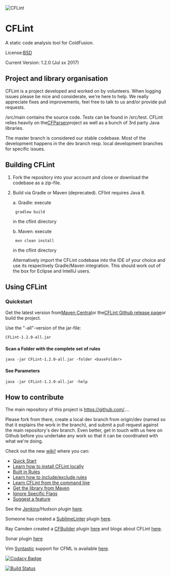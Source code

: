 ![CFLint](/src/main/resources/CFLint-logo.jpg)

CFLint
======

A static code analysis tool for ColdFusion.

License:[BSD](http://www.opensource.org/licenses/bsd-license.html)

Current Version: 1.2.0 (Jul xx 2017)

## Project and library organisation

CFLint is a project developed and worked on by volunteers. When logging issues please be nice and considerate, we're here to help. We really appreciate fixes and improvements, feel free to talk to us and/or provide pull requests.

/src/main contains the source code. Tests can be found in /src/test. CFLint relies heavily on the[CFParser](https://github.com/cfparser/cfparser)project as well as a bunch of 3rd party Java libraries.

The master branch is considered our stable codebase. Most of the development happens in the dev branch resp. local development branches for specific issues.
 
## Building CFLint

1. Fork the repository into your account and clone or download the codebase as a zip-file.
2. Build via Gradle or Maven (deprecated). CFlint requires Java 8.

    a. Gradle: execute
        
        gradlew build
        
    in the cflint directory

    b. Maven: execute
    
        mvn clean install
        
    in the cflint directory
    
    Alternatively import the CFLint codebase into the IDE of your choice and use its respectively Gradle/Maven integration. This should work out of the box for Eclipse and IntelliJ users.
    
## Using CFLint
 
### Quickstart

Get the latest version from[Maven Central](http://search.maven.org/#search%7Cga%7C1%7Ccflint)or the[CFLint Github release page](https://github.com/cflint/CFLint/releases)or build the project.

Use the "-all"-version of the jar-file: 

    CFLint-1.2.0-all.jar

#### Scan a Folder with the complete set of rules

    java -jar CFLint-1.2.0-all.jar -folder <baseFolder>
    
#### See Parameters

    java -jar CFLint-1.2.0-all.jar -help


 
## How to contribute

The main repository of this project is https://github.com/.... 

Please fork from there, create a local dev branch from origin/dev (named so that it explains the work in the branch), and submit a pull request against the main repository's dev branch. Even better, get in touch with us here on Github before you undertake any work so that it can be coordinated with what we're doing.

















Check out the new [wiki!](https://github.com/cflint/CFLint/wiki) where you can:

  * [Quick Start](https://github.com/cflint/CFLint/wiki/Quick-Start)
  * [Learn how to install CFLint locally](https://github.com/cflint/CFLint/wiki/How-Do-I-Install-This-Tool%3F)
  * [Built in Rules](https://github.com/cflint/CFLint/wiki/Built-In-Rules)
  * [Learn how to include/exclude rules](https://github.com/cflint/CFLint/wiki/Include-Exclude-Rules-Using-Exteral-XML-File)
  * [Learn CFLint from the command line](https://github.com/cflint/CFLint/wiki/How-Do-I-Use-This-Tool%3F)
  * [Get the library from Maven](https://github.com/cflint/CFLint/wiki/Get-the-library-from-Maven)
  * [Ignore Specific Flags](https://github.com/cflint/CFLint/wiki/Ignoring-Specific-Flags-In-Code)
  * [Suggest a feature](https://github.com/cflint/CFLint/wiki/How-Do-I-Suggest-Features%3F)


See the [Jenkins](http://jenkins-ci.org/)/Hudson plugin [here](https://github.com/jenkinsci/CFLint-plugin).

Someone has created a [SublimeLinter](http://www.sublimelinter.com) plugin [here](https://github.com/ckaznocha/SublimeLinter-contrib-CFLint).

Ray Camden created a [CFBuilder](http://www.adobe.com/products/coldfusion-builder.html) plugin [here](https://github.com/cfjedimaster/CFLint-Extension) and blogs about CFLint [here](http://www.raymondcamden.com/2014/7/31/Linting-your-ColdFusion-code#more).

Sonar plugin [here](https://github.com/stepstone-tech/sonar-coldfusion)

Vim [Syntastic](https://github.com/scrooloose/syntastic) support for CFML is available [here](https://github.com/cflint/cflint-syntastic).

[![Codacy Badge](https://api.codacy.com/project/badge/Grade/6f4b01d4d2cb4860b60ac666452071f1)](https://www.codacy.com/app/ryaneberly/CFLint?utm_source=github.com&amp;utm_medium=referral&amp;utm_content=cflint/CFLint&amp;utm_campaign=Badge_Grade)

[![Build Status](https://travis-ci.org/cflint/CFLint.svg?branch=master)](https://travis-ci.org/cflint/CFLint)
